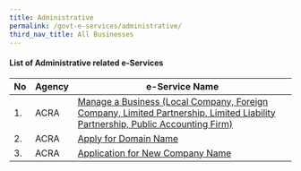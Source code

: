 ```yaml
---
title: Administrative
permalink: /govt-e-services/administrative/
third_nav_title: All Businesses
---
```


#### List of Administrative related e-Services

| **No** | **Agency** | **e-Service Name** |
| -- | -- | -- |
|1.|ACRA| [Manage a Business (Local Company, Foreign Company, Limited Partnership, Limited Liability Partnership, Public Accounting Firm)](https://www.bizfile.gov.sg) |
|2.|ACRA| [Apply for Domain Name](https://www.bizfile.gov.sg) |
|3.|ACRA|[Application for New Company Name](https://www.bizfile.gov.sg) |
